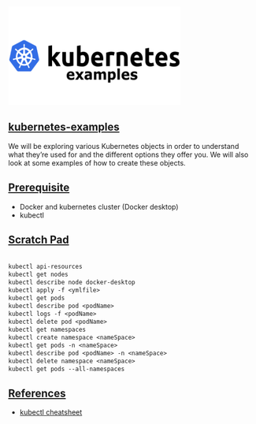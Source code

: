 <img src="img/header.png" width="350" height="200">

## [kubernetes-examples](#kubernetes-examples)
We will be exploring various Kubernetes objects in order to understand what they’re used for and the different options they offer you. 
We will also look at some examples of how to create these objects. 

## [Prerequisite](#prerequisite)
* Docker and kubernetes cluster (Docker desktop)
* kubectl

## [Scratch Pad](#scratch-pad)
```

kubectl api-resources
kubectl get nodes
kubectl describe node docker-desktop
kubectl apply -f <ymlfile>
kubectl get pods
kubectl describe pod <podName>
kubectl logs -f <podName>
kubectl delete pod <podName>
kubectl get namespaces
kubectl create namespace <nameSpace>
kubectl get pods -n <nameSpace>
kubectl describe pod <podName> -n <nameSpace>
kubectl delete namespace <nameSpace>
kubectl get pods --all-namespaces
```

## [References](#references)

- [kubectl cheatsheet](https://kubernetes.io/docs/reference/kubectl/cheatsheet/)


